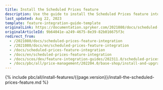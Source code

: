 ```yaml
---
title: Install the Scheduled Prices feature
description: Use the guide to install the Scheduled Prices feature into your project.
last_updated: Aug 22, 2023
template: feature-integration-guide-template
originalLink: https://documentation.spryker.com/2021080/docs/scheduled-prices-feature-integration
originalArticleId: 9b64041e-a249-4675-8e39-82b016675f3c
redirect_from:
  - /2021080/docs/scheduled-prices-feature-integration
  - /2021080/docs/en/scheduled-prices-feature-integration
  - /docs/scheduled-prices-feature-integration
  - /docs/en/scheduled-prices-feature-integration
  - /docs/scos/dev/feature-integration-guides/202311.0/scheduled-prices-feature-integration.html
  - /docs/pbc/all/price-management/202204.0/base-shop/install-and-upgrade/install-features/install-the-scheduled-prices-feature.html
---
```


{% include pbc/all/install-features/{{page.version}}/install-the-scheduled-prices-feature.md %} <!-- To edit, see /_includes/pbc/all/install-features/202311.0/install-the-scheduled-prices-feature.md -->
